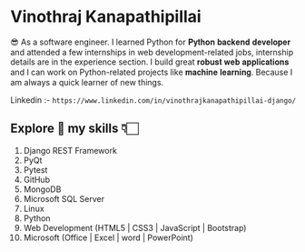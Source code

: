 # Vinothraj Kanapathipillai


😎 As a software engineer. I learned Python for 𝐏𝐲𝐭𝐡𝐨𝐧 𝐛𝐚𝐜𝐤𝐞𝐧𝐝 𝐝𝐞𝐯𝐞𝐥𝐨𝐩𝐞𝐫 and attended a few internships in web development-related jobs, internship details are in the experience section. I build great 	𝐫𝐨𝐛𝐮𝐬𝐭 𝐰𝐞𝐛 𝐚𝐩𝐩𝐥𝐢𝐜𝐚𝐭𝐢𝐨𝐧𝐬 and I can work on Python-related projects like 𝐦𝐚𝐜𝐡𝐢𝐧𝐞 𝐥𝐞𝐚𝐫𝐧𝐢𝐧𝐠. Because I am always a quick learner of new things.

Linkedin :- `https://www.linkedin.com/in/vinothrajkanapathipillai-django/`

## Explore 🧠 my skills 👇🏻
1. Django REST Framework
2. PyQt
3. Pytest
4. GitHub
5. MongoDB
6. Microsoft SQL Server
7. Linux
8. Python
9. Web Development (HTML5 | CSS3 | JavaScript | Bootstrap) 
10. Microsoft (Office | Excel | word | PowerPoint)
